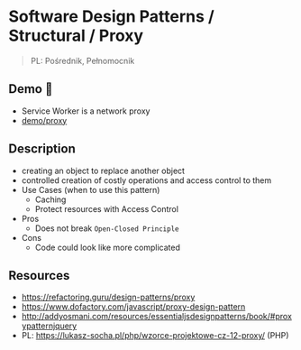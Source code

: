# Software Design Patterns / Structural / Proxy

> PL: Pośrednik, Pełnomocnik

## Demo 🎉

* Service Worker is a network proxy
* <a href="./demo/proxy/">demo/proxy</a>

## Description

* creating an object to replace another object
* controlled creation of costly operations and access control to them
* Use Cases (when to use this pattern)
    + Caching
    + Protect resources with Access Control
* Pros
    + Does not break `Open-Closed Principle`
* Cons
    + Code could look like more complicated

## Resources

* <https://refactoring.guru/design-patterns/proxy>
* <https://www.dofactory.com/javascript/proxy-design-pattern>
* <http://addyosmani.com/resources/essentialjsdesignpatterns/book/#proxypatternjquery>
* PL: <https://lukasz-socha.pl/php/wzorce-projektowe-cz-12-proxy/> (PHP)
